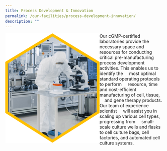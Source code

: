 ```yaml
---
title: Process Development & Innovation
permalink: /our-facilities/process-development-innovation/
description: ""
---
```

<img src="/images/Our%20Facilities/lark20210224-164900.png" align="left" style="width:300px">

Our cGMP-certified laboratories provide the necessary space and resources for conducting critical pre-manufacturing &nbsp;&nbsp;&nbsp; process development activities. This enables us to identify the &nbsp;&nbsp;&nbsp; most optimal standard operating protocols to perform &nbsp;&nbsp;&nbsp; resource, time and cost-efficient manufacturing of cell, tissue, &nbsp;&nbsp;&nbsp; and gene therapy products. Our team of experience scientist &nbsp;&nbsp;&nbsp; will assist you in scaling up various cell types, progressing from &nbsp;&nbsp;&nbsp; small-scale culture wells and flasks to cell culture bags, cell factories, and automated cell culture systems.